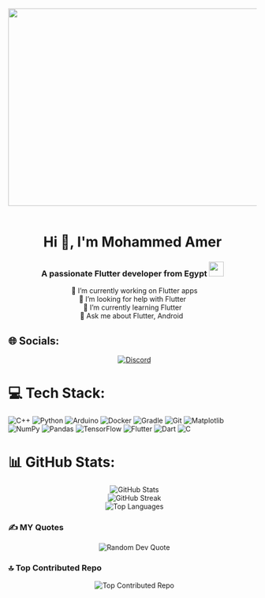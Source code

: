 <p align="center">
  <a>
    <img src="https://sp-ao.shortpixel.ai/client/to_auto,q_glossy,ret_img,w_1500,h_681/https://patronhunt.com/wp-content/uploads/2022/09/Scrub_in_Japan_1643698037.gif" width="1920" height="400">
  </a>
</p>

<h1 align="center">Hi 👋, I'm Mohammed Amer</h1>
<h3 align="center">A passionate Flutter developer from Egypt <img src="https://media.giphy.com/media/WUlplcMpOCEmTGBtBW/giphy.gif" width="30"> </h3>

<div align="center">
  🔭 I’m currently working on Flutter apps<br>🤝 I’m looking for help with Flutter<br>🌱 I’m currently learning Flutter <br>💬 Ask me about Flutter, Android 
</div>

## 🌐 Socials:
<div align="center">
  <a href="https://discord.gg/noobmaster993630"><img src="https://img.shields.io/badge/Discord-%237289DA.svg?logo=discord&logoColor=white" alt="Discord"></a>
</div>

# 💻 Tech Stack:
![C++](https://img.shields.io/badge/c++-%2300599C.svg?style=for-the-badge&logo=c%2B%2B&logoColor=white) ![Python](https://img.shields.io/badge/python-3670A0?style=for-the-badge&logo=python&logoColor=ffdd54) ![Arduino](https://img.shields.io/badge/-Arduino-00979D?style=for-the-badge&logo=Arduino&logoColor=white) ![Docker](https://img.shields.io/badge/docker-%230db7ed.svg?style=for-the-badge&logo=docker&logoColor=white) ![Gradle](https://img.shields.io/badge/Gradle-02303A.svg?style=for-the-badge&logo=Gradle&logoColor=white) ![Git](https://img.shields.io/badge/git-%23F05033.svg?style=for-the-badge&logo=git&logoColor=white) ![Matplotlib](https://img.shields.io/badge/Matplotlib-%23ffffff.svg?style=for-the-badge&logo=Matplotlib&logoColor=black) ![NumPy](https://img.shields.io/badge/numpy-%23013243.svg?style=for-the-badge&logo=numpy&logoColor=white) ![Pandas](https://img.shields.io/badge/pandas-%23150458.svg?style=for-the-badge&logo=pandas&logoColor=white) ![TensorFlow](https://img.shields.io/badge/TensorFlow-%23FF6F00.svg?style=for-the-badge&logo=TensorFlow&logoColor=white) ![Flutter](https://img.shields.io/badge/Flutter-%2302569B.svg?style=for-the-badge&logo=Flutter&logoColor=white) ![Dart](https://img.shields.io/badge/dart-%230175C2.svg?style=for-the-badge&logo=dart&logoColor=white) ![C](https://img.shields.io/badge/c-%2300599C.svg?style=for-the-badge&logo=c&logoColor=white)


# 📊 GitHub Stats:
<div align="center">
  <img src="https://github-readme-stats.vercel.app/api?username=3AMERll&theme=dark&hide_border=false&include_all_commits=true&count_private=true" alt="GitHub Stats"/><br/>
  <img src="https://github-readme-streak-stats.herokuapp.com/?user=3AMERll&theme=dark&hide_border=false" alt="GitHub Streak"/><br/>
  <img src="https://github-readme-stats.vercel.app/api/top-langs/?username=3AMERll&theme=dark&hide_border=false&include_all_commits=true&count_private=true&layout=compact" alt="Top Languages"/>
</div>

### ✍️ MY Quotes
<div align="center">
  <img src="https://quotes-github-readme.vercel.app/api?type=horizontal&theme=dark" alt="Random Dev Quote"/>
</div>

### 🔝 Top Contributed Repo
<div align="center">
  <img src="https://github-contributor-stats.vercel.app/api?username=3AMERll&limit=5&theme=dark&combine_all_yearly_contributions=true" alt="Top Contributed Repo"/>
</div>
